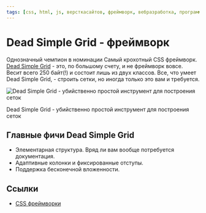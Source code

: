 ```yaml
---
tags: [css, html, js, версткасайтов, фреймворк, вебразработка, программирование]
---
```

# Dead Simple Grid - фреймворк

Однозначный чемпион в номинации Самый крохотный CSS фреймворк. [Dead Simple Grid](https://mourner.github.io/dead-simple-grid/) - это, по большому счету, и не фреймворк вовсе. Весит всего 250 байт(!) и состоит лишь из двух классов. Все, что умеет Dead Simple Grid, - строить сетки, но иногда только это вам и требуется.

![Dead Simple Grid - убийственно простой инструмент для построения сеток](https://media.proglib.io/posts/2020/01/14/86dc35ca27541c2cbdddc315b60db13a.png)

Dead Simple Grid - убийственно простой инструмент для построения сеток

## Главные фичи Dead Simple Grid

- Элементарная структура. Вряд ли вам вообще потребуется документация.
- Адаптивные колонки и фиксированные отступы.
- Поддержка бесконечной вложенности.

## Ссылки

- [CSS фреймворки](CSS%20%D1%84%D1%80%D0%B5%D0%B9%D0%BC%D0%B2%D0%BE%D1%80%D0%BA%D0%B8.md)
